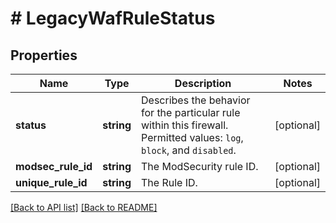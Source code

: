 # # LegacyWafRuleStatus

## Properties

Name | Type | Description | Notes
------------ | ------------- | ------------- | -------------
**status** | **string** | Describes the behavior for the particular rule within this firewall. Permitted values: `log`, `block`, and `disabled`. | [optional] 
**modsec_rule_id** | **string** | The ModSecurity rule ID. | [optional] 
**unique_rule_id** | **string** | The Rule ID. | [optional] 


[[Back to API list]](../../README.md#endpoints) [[Back to README]](../../README.md)
